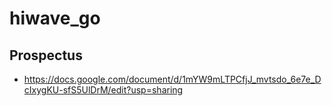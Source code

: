 # hiwave_go

## Prospectus

* https://docs.google.com/document/d/1mYW9mLTPCfjJ_mvtsdo_6e7e_DcIxygKU-sfS5UlDrM/edit?usp=sharing
